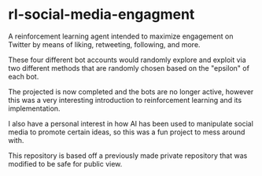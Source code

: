 # rl-social-media-engagment
A reinforcement learning agent intended to maximize engagement on Twitter by means of liking, retweeting, following, and more.

These four different bot accounts would randomly explore and exploit via two different methods that are randomly chosen based on the "epsilon" of each bot.

The projected is now completed and the bots are no longer active, however this was a very interesting introduction to reinforcement  learning and its implementation.

I also have a personal interest in how AI has been used to manipulate social media to promote certain ideas, so this was a fun project to mess around with.

This repository is based off a previously made private repository that was modified to be safe for public view.
